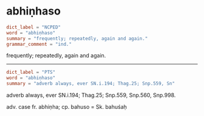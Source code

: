 # abhiṇhaso

``` toml
dict_label = "NCPED"
word = "abhiṇhaso"
summary = "frequently; repeatedly, again and again."
grammar_comment = "ind."
```

frequently; repeatedly, again and again.

--------------------

``` toml
dict_label = "PTS"
word = "abhiṇhaso"
summary = "adverb always, ever SN.i.194; Thag.25; Snp.559, Sn"
```

adverb always, ever SN.i.194; Thag.25; Snp.559, Snp.560, Snp.998.

adv. case fr. abhiṇha; cp. bahuso = Sk. bahuśaḥ

